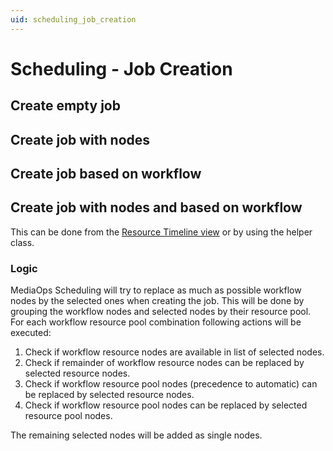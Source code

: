 ```yaml
---
uid: scheduling_job_creation
---
```


# Scheduling - Job Creation

## Create empty job

## Create job with nodes

## Create job based on workflow

## Create job with nodes and based on workflow

This can be done from the [Resource Timeline view](xref:scheduling_resource_timeline) or by using the helper class.

### Logic

MediaOps Scheduling will try to replace as much as possible workflow nodes by the selected ones when creating the job. This will be done by grouping the workflow nodes and selected nodes by their resource pool.
For each workflow resource pool combination following actions will be executed:

1. Check if workflow resource nodes are available in list of selected nodes.
1. Check if remainder of workflow resource nodes can be replaced by selected resource nodes.
1. Check if workflow resource pool nodes (precedence to automatic) can be replaced by selected resource nodes.
1. Check if workflow resource pool nodes can be replaced by selected resource pool nodes.

The remaining selected nodes will be added as single nodes.
